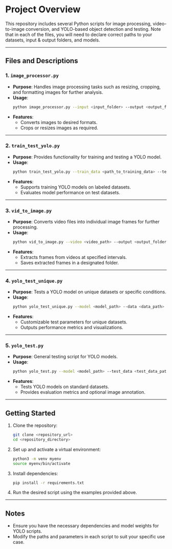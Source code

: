 # Project Overview

This repository includes several Python scripts for image processing, video-to-image conversion, and YOLO-based object detection and testing.
Note that in each of the files, you will need to declare correct paths to your datasets, input & output folders, and models.

---

## Files and Descriptions

### 1. `image_processor.py`
- **Purpose**: Handles image processing tasks such as resizing, cropping, and formatting images for further analysis.
- **Usage**: 
  ```bash
  python image_processor.py --input <input_folder> --output <output_folder>
  ```
- **Features**:
  - Converts images to desired formats.
  - Crops or resizes images as required.

---

### 2. `train_test_yolo.py`
- **Purpose**: Provides functionality for training and testing a YOLO model.
- **Usage**:
  ```bash
  python train_test_yolo.py --train_data <path_to_training_data> --test_data <path_to_test_data>
  ```
- **Features**:
  - Supports training YOLO models on labeled datasets.
  - Evaluates model performance on test datasets.

---

### 3. `vid_to_image.py`
- **Purpose**: Converts video files into individual image frames for further processing.
- **Usage**:
  ```bash
  python vid_to_image.py --video <video_path> --output <output_folder>
  ```
- **Features**:
  - Extracts frames from videos at specified intervals.
  - Saves extracted frames in a designated folder.

---

### 4. `yolo_test_unique.py`
- **Purpose**: Tests a YOLO model on unique datasets or specific conditions.
- **Usage**:
  ```bash
  python yolo_test_unique.py --model <model_path> --data <data_path>
  ```
- **Features**:
  - Customizable test parameters for unique datasets.
  - Outputs performance metrics and visualizations.

---

### 5. `yolo_test.py`
- **Purpose**: General testing script for YOLO models.
- **Usage**:
  ```bash
  python yolo_test.py --model <model_path> --test_data <test_data_path>
  ```
- **Features**:
  - Tests YOLO models on standard datasets.
  - Provides evaluation metrics and optional image annotation.

---

## Getting Started

1. Clone the repository:
   ```bash
   git clone <repository_url>
   cd <repository_directory>
   ```

2. Set up and activate a virtual environment:
   ```bash
   python3 -m venv myenv
   source myenv/bin/activate
   ```

3. Install dependencies:
   ```bash
   pip install -r requirements.txt
   ```

4. Run the desired script using the examples provided above.

---

## Notes
- Ensure you have the necessary dependencies and model weights for YOLO scripts.
- Modify the paths and parameters in each script to suit your specific use case.
